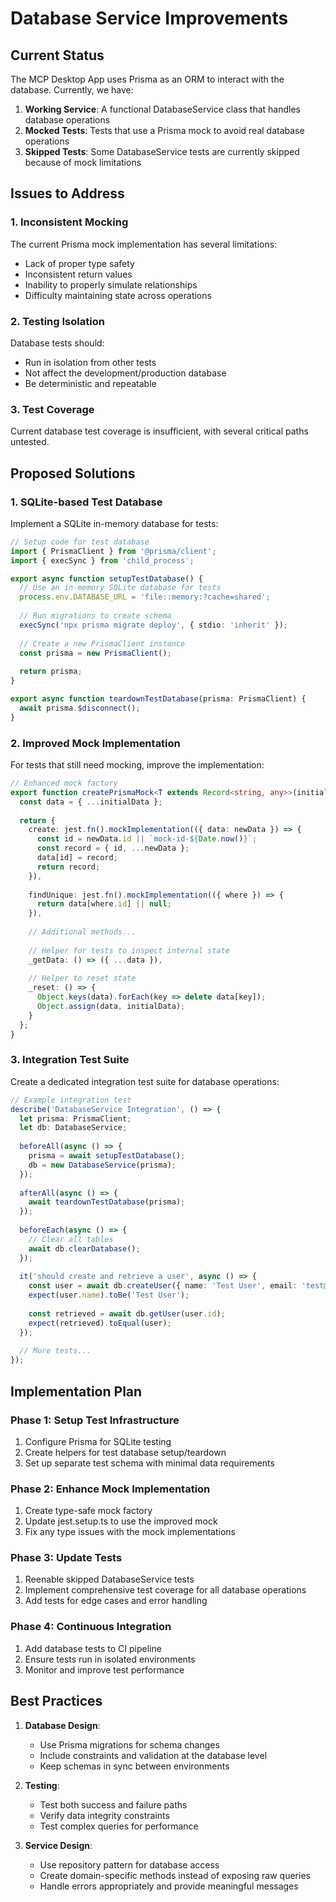 # Database Service Improvements

## Current Status

The MCP Desktop App uses Prisma as an ORM to interact with the database. Currently, we have:

1. **Working Service**: A functional DatabaseService class that handles database operations
2. **Mocked Tests**: Tests that use a Prisma mock to avoid real database operations
3. **Skipped Tests**: Some DatabaseService tests are currently skipped because of mock limitations

## Issues to Address

### 1. Inconsistent Mocking

The current Prisma mock implementation has several limitations:
- Lack of proper type safety
- Inconsistent return values
- Inability to properly simulate relationships
- Difficulty maintaining state across operations

### 2. Testing Isolation

Database tests should:
- Run in isolation from other tests
- Not affect the development/production database
- Be deterministic and repeatable

### 3. Test Coverage

Current database test coverage is insufficient, with several critical paths untested.

## Proposed Solutions

### 1. SQLite-based Test Database

Implement a SQLite in-memory database for tests:

```typescript
// Setup code for test database
import { PrismaClient } from '@prisma/client';
import { execSync } from 'child_process';

export async function setupTestDatabase() {
  // Use an in-memory SQLite database for tests
  process.env.DATABASE_URL = 'file::memory:?cache=shared';
  
  // Run migrations to create schema
  execSync('npx prisma migrate deploy', { stdio: 'inherit' });
  
  // Create a new PrismaClient instance
  const prisma = new PrismaClient();
  
  return prisma;
}

export async function teardownTestDatabase(prisma: PrismaClient) {
  await prisma.$disconnect();
}
```

### 2. Improved Mock Implementation

For tests that still need mocking, improve the implementation:

```typescript
// Enhanced mock factory
export function createPrismaMock<T extends Record<string, any>>(initialData: T = {} as T) {
  const data = { ...initialData };
  
  return {
    create: jest.fn().mockImplementation(({ data: newData }) => {
      const id = newData.id || `mock-id-${Date.now()}`;
      const record = { id, ...newData };
      data[id] = record;
      return record;
    }),
    
    findUnique: jest.fn().mockImplementation(({ where }) => {
      return data[where.id] || null;
    }),
    
    // Additional methods...
    
    // Helper for tests to inspect internal state
    _getData: () => ({ ...data }),
    
    // Helper to reset state
    _reset: () => {
      Object.keys(data).forEach(key => delete data[key]);
      Object.assign(data, initialData);
    }
  };
}
```

### 3. Integration Test Suite

Create a dedicated integration test suite for database operations:

```typescript
// Example integration test
describe('DatabaseService Integration', () => {
  let prisma: PrismaClient;
  let db: DatabaseService;
  
  beforeAll(async () => {
    prisma = await setupTestDatabase();
    db = new DatabaseService(prisma);
  });
  
  afterAll(async () => {
    await teardownTestDatabase(prisma);
  });
  
  beforeEach(async () => {
    // Clear all tables
    await db.clearDatabase();
  });
  
  it('should create and retrieve a user', async () => {
    const user = await db.createUser({ name: 'Test User', email: 'test@example.com' });
    expect(user.name).toBe('Test User');
    
    const retrieved = await db.getUser(user.id);
    expect(retrieved).toEqual(user);
  });
  
  // More tests...
});
```

## Implementation Plan

### Phase 1: Setup Test Infrastructure

1. Configure Prisma for SQLite testing
2. Create helpers for test database setup/teardown
3. Set up separate test schema with minimal data requirements

### Phase 2: Enhance Mock Implementation

1. Create type-safe mock factory
2. Update jest.setup.ts to use the improved mock
3. Fix any type issues with the mock implementations

### Phase 3: Update Tests

1. Reenable skipped DatabaseService tests
2. Implement comprehensive test coverage for all database operations
3. Add tests for edge cases and error handling

### Phase 4: Continuous Integration

1. Add database tests to CI pipeline
2. Ensure tests run in isolated environments
3. Monitor and improve test performance

## Best Practices

1. **Database Design**:
   - Use Prisma migrations for schema changes
   - Include constraints and validation at the database level
   - Keep schemas in sync between environments

2. **Testing**:
   - Test both success and failure paths
   - Verify data integrity constraints
   - Test complex queries for performance

3. **Service Design**:
   - Use repository pattern for database access
   - Create domain-specific methods instead of exposing raw queries
   - Handle errors appropriately and provide meaningful messages 